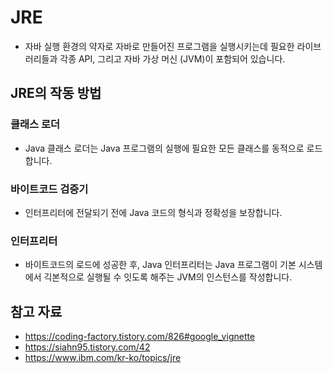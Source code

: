 # JRE
- 자바 실행 환경의 약자로 자바로 만들어진 프로그램을 실행시키는데 필요한 라이브러리들과 각종 API, 그리고 자바 가상 머신 (JVM)이 포함되어 있습니다.
## JRE의 작동 방법
### 클래스 로더
- Java 클래스 로더는  Java 프로그램의 실행에 필요한 모든 클래스를 동적으로 로드합니다.
### 바이트코드 검증기
- 인터프리터에 전달되기 전에 Java 코드의 형식과 정확성을 보장합니다.
### 인터프리터
- 바이트코드의 로드에 성공한 후, Java 인터프리터는 Java 프로그램이 기본 시스템에서 긱본적으로 실행될 수 잇도록 해주는 JVM의 인스턴스를 작성합니다.
## 참고 자료
- https://coding-factory.tistory.com/826#google_vignette
- https://siahn95.tistory.com/42
- https://www.ibm.com/kr-ko/topics/jre